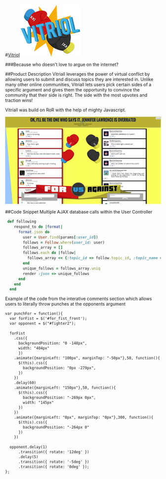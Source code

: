 #[Vitriol](http://vitriol.herokuapp.com/)![Screenshot](public/images/logo.png)


###Because who doesn't love to argue on the internet?

##Product Description
Vitriall leverages the power of virtual conflict by allowing users to submit and discuss topics they are interested in. Unlike many other online communities, Vitriall lets users pick certain sides of a specific argument and gives them the opportunity to convince the  community that their side is right. The side with the most upvotes and traction wins!

Vitriall was build on RoR with the help of mighty Javascript.

![Screenshot](public/images/screenshot.png)

##Code Snippet
Multiple AJAX database calls within the User Controller

```ruby
 def following 
    respond_to do |format|
      format.json do
        user = User.find(params[:user_id])
        follows = Follow.where(user_id: user)
        follows_array = []
        follows.each do |follow|
          follows_array << {:topic_id => follow.topic_id, :topic_name => Topic.find(follow.topic_id).title}
        end
        unique_follows = follows_array.uniq
        render :json => unique_follows
      end
    end
  end
```
Example of the code from the interative comments section which allows users to literally throw punches at the opponents argument

```
var punchFor = function(){
  var forFist = $('#for_fist_front');
  var opponent = $("#fighter2");

  forFist
    .css({
      backgroundPosition: "0 -148px",
      width: "404px"
      })
    .animate({marginLeft: "100px", marginTop: "-50px"},50, function(){
      $(this).css({
        backgroundPosition: "0px -279px",
      })
    })
    .delay(60)
    .animate({marginLeft: "150px"},50, function(){
      $(this).css({
        backgroundPosition: "-269px 0px",
        width: "145px"
      })
    })
    .animate({marginLeft: "0px", marginTop: "0px"},300, function(){
      $(this).css({
        backgroundPosition: "-264px 0"
      })
    })

  opponent.delay(1)
      .transition({ rotate: '12deg' })
      .delay(5)
      .transition({ rotate: '-5deg' })
      .transition({ rotate: '0deg' });
};

```
